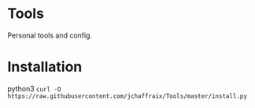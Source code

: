 # Tools

Personal tools and config.

# Installation

python3 `curl -O https://raw.githubusercontent.com/jchaffraix/Tools/master/install.py`
